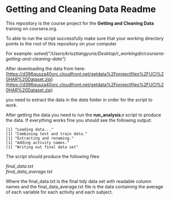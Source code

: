 Getting and Cleaning Data Readme
================================

This repository is the course project for the **Getting and Cleaning Data** training on coursera.org. 

To able to run the script successfully make sure that your working directory points to the root of this repository on your computer 

For example: *setwd("/Users/krisztiangyuris/Desktop/r_workingdir/coursera-getting-and-cleaning-data")*

After downloading the data from here: 
[https://d396qusza40orc.cloudfront.net/getdata%2Fprojectfiles%2FUCI%20HAR%20Dataset.zip](https://d396qusza40orc.cloudfront.net/getdata%2Fprojectfiles%2FUCI%20HAR%20Dataset.zip)

you need to extract the data in the *data* folder in order for the script to work. 

After getting the data you need to run the **run_analysis.r** script to produce the data. If everything works fine you should see the following output: 

    [1] "Loading data..."
    [1] "Combining test and train data."
    [1] "Extracting and renaming."
    [1] "Adding activity names."
    [1] "Writing out final data set"

The script should produce the following files: 

*final_data.txt*  
*final_data_average.txt* 

Where the final_data.txt is the final tidy data set with readable column names and the final_data_average.txt file is the data containing the average of each variable for each activity and each subject. 
